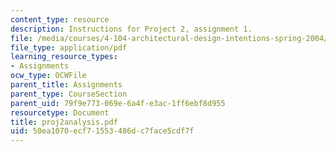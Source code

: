 ```yaml
---
content_type: resource
description: Instructions for Project 2, assignment 1.
file: /media/courses/4-104-architectural-design-intentions-spring-2004/50ea1070ecf71553486dc7face5cdf7f_proj2analysis.pdf
file_type: application/pdf
learning_resource_types:
- Assignments
ocw_type: OCWFile
parent_title: Assignments
parent_type: CourseSection
parent_uid: 79f9e773-069e-6a4f-e3ac-1ff6ebf8d955
resourcetype: Document
title: proj2analysis.pdf
uid: 50ea1070-ecf7-1553-486d-c7face5cdf7f
---
```

